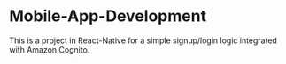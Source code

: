 # Mobile-App-Development
This is a project in React-Native for a simple signup/login logic 
integrated with Amazon Cognito.

